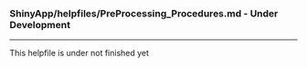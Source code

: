 ### ShinyApp/helpfiles/PreProcessing_Procedures.md - Under Development

***

This helpfile is under not finished yet

